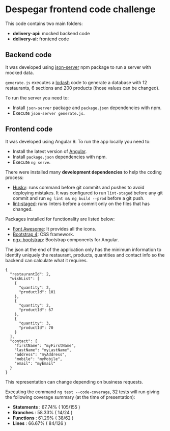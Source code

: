 # Despegar frontend code challenge

This code contains two main folders:

- **delivery-api:** mocked backend code
- **delivery-ui:** frontend code

## Backend code

It was developed using [json-server](https://www.npmjs.com/package/json-server) npm package to run a server with mocked data.

```generate.js``` executes a [lodash](https://www.npmjs.com/package/lodash) code to generate a database with 12 restaurants, 6 sections and 200 products (those values can be changed).

To run the server you need to:

- Install ```json-server``` package and ```package.json``` dependencies with npm.
- Execute ```json-server generate.js```.

## Frontend code

It was developed using Angular 9. To run the app locally you need to:

- Install the latest version of [Angular](https://cli.angular.io/).
- Install ```package.json``` dependencies with npm.
- Execute ```ng serve```.

There were installed many **development dependencies** to help the coding process:

- [Husky](https://www.npmjs.com/package/husky): runs command before git commits and pushes to avoid deploying mistakes. It was configured to run ```lint-staged``` before any git commit and run ```ng lint && ng build --prod``` before a git push.
- [lint-staged](https://www.npmjs.com/package/lint-staged): runs linters before a commit only on the files that has changed.

Packages installed for functionality are listed below:

- [Font Awesome](https://www.npmjs.com/package/@fortawesome/angular-fontawesome): It provides all the icons.
- [Bootstrap 4](https://www.npmjs.com/package/bootstrap): CSS framework.
- [ngx-bootstrap](https://www.npmjs.com/package/ngx-bootstrap): Bootstrap components for Angular.

The json at the end of the application only has the minimum information to identify uniquely the restaurant, products, quantities and contact info so the backend can calculate what it requires.

```
{
  "restaurantId": 2,
  "wishList": [
    {
      "quantity": 2,
      "productId": 101
    },
    {
      "quantity": 2,
      "productId": 67
    },
    {
      "quantity": 3,
      "productId": 70
    }
  ],
  "contact": {
    "firstName": "myFirstName",
    "lastName": "myLastName",
    "address": "myAddress",
    "mobile": "myMobile",
    "email": "myEmail"
  }
}
```

This representation can change depending on business requests.

Executing the command ```ng test --code-coverage```, 32 tests will run giving the following coverage summary (at the time of presentation):

- **Statements**   : 67.74% ( 105/155 )
- **Branches**     : 58.33% ( 14/24 )
- **Functions**    : 61.29% ( 38/62 )
- **Lines**        : 66.67% ( 84/126 )